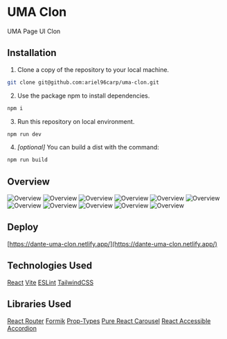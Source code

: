 # UMA Clon
UMA Page UI Clon

## Installation
1. Clone a copy of the repository to your local machine.
```bash
git clone git@github.com:ariel96carp/uma-clon.git
```

2. Use the package npm to install dependencies.
```bash
npm i
```

3. Run this repository on local environment.
```bash
npm run dev
```

4. *[optional]* You can build a dist with the command:
```bash
npm run build
```

## Overview
![Overview](./public/localhost_5173_.png)
![Overview](./public/localhost_5173_1.png)
![Overview](./public/localhost_5173_2.png)
![Overview](./public/localhost_5173_Samsung%20Galaxy%20S8%2B_1.png)
![Overview](./public/localhost_5173_3.png)
![Overview](./public/localhost_5173_4.png)
![Overview](./public/localhost_5173_Samsung%20Galaxy%20S8%2B_2.png)
![Overview](./public/localhost_5173_5.png)
![Overview](./public/localhost_5173_6.png)
![Overview](./public/localhost_5173_7.png)
![Overview](./public/localhost_5173_Samsung%20Galaxy%20S8%2B.png)

## Deploy
[https://dante-uma-clon.netlify.app/](https://dante-uma-clon.netlify.app/)

## Technologies Used
[React](https://es.reactjs.org/)
[Vite](https://vitejs.dev/)
[ESLint](https://eslint.org/)
[TailwindCSS](https://tailwindcss.com/)

## Libraries Used
[React Router](https://reactrouter.com/en/main)
[Formik](https://formik.org/)
[Prop-Types](https://github.com/facebook/prop-types)
[Pure React Carousel](https://github.com/facebook/prop-types)
[React Accessible Accordion](https://github.com/springload/react-accessible-accordion)